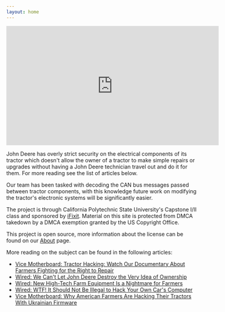 ```yaml
---
layout: home
---
```


<iframe width="560" height="315" src="https://www.youtube.com/embed/oqHf6C9QBmY" frameborder="0" allow="accelerometer; autoplay; encrypted-media; gyroscope; picture-in-picture" allowfullscreen></iframe>



John Deere has overly strict security on the electrical components of its tractor which doesn't allow the owner of a tractor to make simple repairs or upgrades without having a John Deere technician travel out and do it for them. For more reading see the list of articles below.

Our team has been tasked with decoding the CAN bus messages passed between tractor components, with this knowledge future work on modifying the tractor's electronic systems will be significantly easier.

The project is through California Polytechnic State University's Capstone I/II class and sponsored by [iFixit](https://www.ifixit.com/). Material on this site is protected from DMCA takedown by a DMCA exemption granted by the US Copyright Office.

This project is open source, more information about the license can be found on our [About](/about/) page.

More reading on the subject can be found in the following articles:

* [Vice Motherboard: Tractor Hacking: Watch Our Documentary About Farmers Fighting for the Right to Repair](https://motherboard.vice.com/en_us/article/pamkqn/watch-tractor-hacking-john-deere-right-to-repair-documentary)
* [Wired: We Can't Let John Deere Destroy the Very Idea of Ownership](https://www.wired.com/2015/04/dmca-ownership-john-deere/)
* [Wired: New High-Tech Farm Equipment Is a Nightmare for Farmers](https://www.wired.com/2015/02/new-high-tech-farm-equipment-nightmare-farmers/)
* [Wired: WTF! It Should Not Be Illegal to Hack Your Own Car's Computer](https://www.wired.com/2015/01/let-us-hack-our-cars/)
* [Vice Motherboard: Why American Farmers Are Hacking Their Tractors With Ukrainian Firmware](https://motherboard.vice.com/en_us/article/xykkkd/why-american-farmers-are-hacking-their-tractors-with-ukrainian-firmware)
